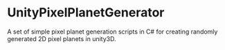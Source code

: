 # UnityPixelPlanetGenerator
A set of simple pixel planet generation scripts in C# for creating randomly generated 2D pixel planets in unity3D.
